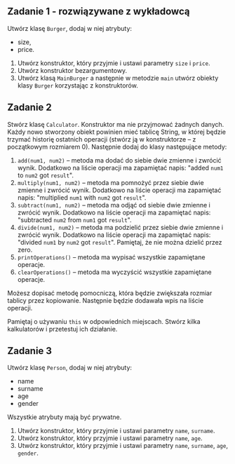 ## Zadanie 1 - rozwiązywane z wykładowcą

Utwórz klasę `Burger`, dodaj w niej atrybuty:

- size,
- price.

1. Utwórz konstruktor, który przyjmie i ustawi parametry `size` i `price`.
2. Utwórz konstruktor bezargumentowy.
3. Utwórz klasą `MainBurger` a następnie w metodzie `main` utwórz obiekty klasy `Burger` korzystając z konstruktorów.



## Zadanie 2

Stwórz klasę ```Calculator```. Konstruktor ma nie przyjmować żadnych danych.
Każdy nowo stworzony obiekt powinien mieć tablicę String, w której będzie trzymać historię ostatnich operacji 
(stwórz ją w konstruktorze – z początkowym rozmiarem 0).
Następnie dodaj do klasy następujące metody:

1. ```add(num1, num2)``` – metoda ma dodać do siebie dwie zmienne i zwrócić wynik. Dodatkowo na liście operacji ma zapamiętać napis: "added ```num1``` to ```num2``` got ```result```".
2. ```multiply(num1, num2)``` – metoda ma pomnożyć przez siebie dwie zmienne i zwrócić wynik. Dodatkowo na liście operacji ma zapamiętać napis: "multiplied ```num1``` with ```num2``` got ```result```".
3. ```subtract(num1, num2)``` – metoda ma odjąć od siebie dwie zmienne i zwrócić wynik. Dodatkowo na liście operacji ma zapamiętać napis: "subtracted ```num2``` from ```num1``` got ```result```".
4. ```divide(num1, num2)``` – metoda ma podzielić przez siebie dwie zmienne i zwrócić wynik. Dodatkowo na liście operacji ma zapamiętać napis: "divided ```num1``` by ```num2``` got ```result```". Pamiętaj, że nie można dzielić przez zero.
5. ```printOperations()``` – metoda ma wypisać wszystkie zapamiętane operacje.
6. ```clearOperations()``` – metoda ma wyczyścić wszystkie zapamiętane operacje.

Możesz dopisać metodę pomocniczą, która będzie zwiększała rozmiar tablicy przez kopiowanie. Następnie będzie dodawała wpis na liście operacji.

Pamiętaj o używaniu ```this``` w odpowiednich miejscach.
Stwórz kilka kalkulatorów i przetestuj ich działanie.



## Zadanie 3

Utwórz klasę `Person`, dodaj w niej atrybuty:

- name
- surname
- age
- gender

Wszystkie atrybuty mają być prywatne.

1. Utwórz konstruktor, który przyjmie i ustawi parametry `name`, `surname`.
2. Utwórz konstruktor, który przyjmie i ustawi parametry `name`, `age`.
3. Utwórz konstruktor, który przyjmie i ustawi parametry `name`, `surname`, `age`, `gender`.

